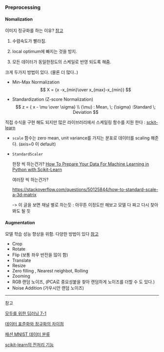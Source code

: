 ### Preprocessing

#### Nomalization

이미지 정규화를 하는 이유? [참고](https://stackoverflow.com/questions/4674623/why-do-we-have-to-normalize-the-input-for-an-artificial-neural-network) 

1. 수렴속도가 빨라짐.

2. local optimum에 빠지는 것을 방지.

3. 모든 데이터가 동일한정도의 스케일로 반영 되도록 해줌.

   

크게 두가지 방법이 있다. (물론 더 많다..)

- Min-Max Normalization 
  $$
  X = {x -x_{min}\over x_{max}-x_{min}}
  $$
  
- Standardization (Z-score Normalization) 
  $$
  z = { x - \mu \over \sigma} \\
  {\mu} : Mean, \; {\sigma} :Standard \; Deviation
  $$
  

직접 수식을 구현 해도 되지만 많은 라이브러리에서 스케일링 함수를 지원 한다 : [sckit-learn](https://scikit-learn.org/stable/modules/preprocessing.html/)

- `scale` 함수는 zero mean, unit variance를 가지는 분포로 데이터를 scaling 해준다. (axis=0 이 default)

- `StandardScaler`

  한장 씩 하는건가?  [How To Prepare Your Data For Machine Learning in Python with Scikit-Learn](https://machinelearningmastery.com/prepare-data-machine-learning-python-scikit-learn/)
  
  여러장 씩 하는건가? 
  
  https://stackoverflow.com/questions/50125844/how-to-standard-scale-a-3d-matrix
  
  -> 이 글을 보면 채널 별로 하는듯 : 아무튼 이정도만 해보고 모델 다 짜고 다시 찾아봐도 될 듯

#### Augmentation 

모델 학습 성능 향상을 위함. 다양한 방법이 있다 [참고](https://deepestdocs.readthedocs.io/en/latest/003_image_processing/0030/)

- Crop 
- Rotate 
- Flip (보통 좌우 반전을 많이 함)
- Translate 
- Resize 
- Zero filling , Nearest neighbot, Rolling  
- Zooming  
- RGB 랜덤 노이즈, (PCA로 중요성붙을 찾아 랜덤하게 노이즈를 더할 수 도 있다.)
- Noise Addition (가우시안 랜덤 노이즈)

---

참고 

[모두를 위한 딥러닝 7-1](https://www.youtube.com/watch?v=oSJfejG2C3w&list=PLlMkM4tgfjnLSOjrEJN31gZATbcj_MpUm&index=20)

 [데이터 표준화와 정규화의 차이점](https://soo-jjeong.tistory.com/123?category=874990)

[패션 MNIST 데이터 분류](https://www.tensorflow.org/tutorials/keras/classification?hl=ko)

[scikit-learn의 전처리 기능](https://datascienceschool.net/view-notebook/f43be7d6515b48c0beb909826993c856/) 